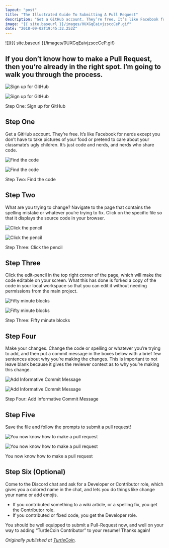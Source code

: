 ```yaml
---
layout: "post"
title: "The Illustrated Guide To Submitting A Pull Request"
description: "Get a GitHub account. They’re free. It’s like Facebook for nerds except you don’t have to take pictures of your food or pretend to care about your classmate’s ugly children. It’s just code and nerds…"
image: "{{ site.baseurl }}/images/0UXGqEaivjzsccCeP.gif"
date: "2018-09-02T19:45:32.252Z"
---
```


![]({{ site.baseurl }}/images/0UXGqEaivjzsccCeP.gif)

## If you don’t know how to make a Pull Request, then you’re already in the right spot. I’m going to walk you through the process.

![Sign up for GitHub](https://miro.medium.com/max/60/0*PVc9lKFGpKoKxjor.png?q=20)

![Sign up for GitHub](https://miro.medium.com/max/1400/0*PVc9lKFGpKoKxjor.png)

Step One: Sign up for GitHub

## Step One

Get a GitHub account. They’re free. It’s like Facebook for nerds except you don’t have to take pictures of your food or pretend to care about your classmate’s ugly children. It’s just code and nerds, and nerds who share code.

![Find the code](https://miro.medium.com/max/60/0*LBhKFODCASF_olhj.png?q=20)

![Find the code](https://miro.medium.com/max/1400/0*LBhKFODCASF_olhj.png)

Step Two: Find the code

## Step Two

What are you trying to change? Navigate to the page that contains the spelling mistake or whatever you’re trying to fix. Click on the specific file so that it displays the source code in your browser.

![Click the pencil](https://miro.medium.com/max/60/0*aZB0hWer4Hmlm_Mz.png?q=20)

![Click the pencil](https://miro.medium.com/max/1400/0*aZB0hWer4Hmlm_Mz.png)

Step Three: Click the pencil

## Step Three

Click the edit-pencil in the top right corner of the page, which will make the code editable on your screen. What this has done is forked a copy of the code in your local workspace so that you can edit it without needing permissions from the main project.

![Fifty minute blocks](https://miro.medium.com/max/60/0*GyoTaNfLH5JiGyhk.png?q=20)

![Fifty minute blocks](https://miro.medium.com/max/1400/0*GyoTaNfLH5JiGyhk.png)

Step Three: Fifty minute blocks

## Step Four

Make your changes. Change the code or spelling or whatever you’re trying to add, and then put a commit message in the boxes below with a brief few sentences about why you’re making the changes. This is important to not leave blank because it gives the reviewer context as to why you’re making this change.

![Add Informative Commit Message](https://miro.medium.com/max/60/0*8ItqAfZVSXDh3x6l.png?q=20)

![Add Informative Commit Message](https://miro.medium.com/max/1400/0*8ItqAfZVSXDh3x6l.png)

Step Four: Add Informative Commit Message

## Step Five

Save the file and follow the prompts to submit a pull request!

![You now know how to make a pull request](https://miro.medium.com/freeze/max/60/0*bztHy2cQppunYUsg.gif?q=20)

![You now know how to make a pull request](https://miro.medium.com/max/1000/0*bztHy2cQppunYUsg.gif)

You now know how to make a pull request

## Step Six (Optional)

Come to the Discord chat and ask for a Developer or Contributor role, which gives you a colored name in the chat, and lets you do things like change your name or add emojis.

- If you contributed something to a wiki article, or a spelling fix, you get the Contributor role.
- If you contributed or fixed code, you get the Developer role.

You should be well equipped to submit a Pull-Request now, and well on your way to adding “TurtleCoin Contributor” to your resume! Thanks again!

_Originally published at_ [_TurtleCoin_](http://blog.turtlecoin.lol/archives/the-illustrated-guide-to-submitting-a-pull-request/)_._
